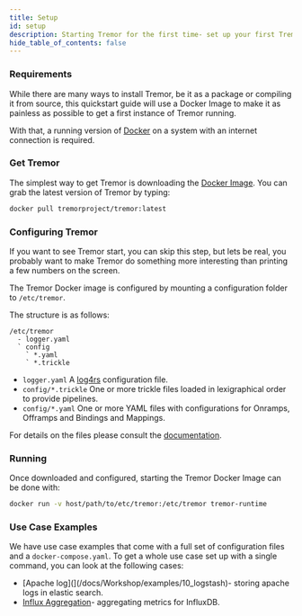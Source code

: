 ```yaml
---
title: Setup
id: setup
description: Starting Tremor for the first time- set up your first Tremor installation.
hide_table_of_contents: false
---
```


### Requirements

While there are many ways to install Tremor, be it as a package or compiling it from source, this quickstart guide will use a Docker Image to make it as painless as possible to get a first instance of Tremor running.

With that, a running version of [Docker](https://docker.io) on a system with an internet connection is required.

### Get Tremor

The simplest way to get Tremor is downloading the [Docker Image](https://hub.docker.com/r/tremorproject/tremor). You can grab the latest version of Tremor by typing:

```bash
docker pull tremorproject/tremor:latest
```

### Configuring Tremor

If you want to see Tremor start, you can skip this step, but lets be real, you probably want to make Tremor do something more interesting than printing a few numbers on the screen.

The Tremor Docker image is configured by mounting a configuration folder to `/etc/tremor`.

The structure is as follows:

```text
/etc/tremor
  - logger.yaml
  ` config
    ` *.yaml
    ` *.trickle
```

* `logger.yaml` A [log4rs](https://docs.rs/log4rs/0.10.0/log4rs/#examples) configuration file.
* `config/*.trickle` One or more trickle files loaded in lexigraphical order to provide pipelines.
* `config/*.yaml` One or more YAML files with configurations for Onramps, Offramps and Bindings and Mappings.

For details on the files please consult the [documentation](/docs/Operations/configuration).

### Running

Once downloaded and configured, starting the Tremor Docker Image can be done with:

```bash
docker run -v host/path/to/etc/tremor:/etc/tremor tremor-runtime
```

### Use Case Examples

We have use case examples that come with a full set of configuration files and a `docker-compose.yaml`. To get a whole use case set up with a single command, you can look at the following cases:

* [Apache log](](/docs/Workshop/examples/10_logstash)- storing apache logs in elastic search.
* [Influx Aggregation](/docs/Workshop/examples/11_influx)- aggregating metrics for InfluxDB.
